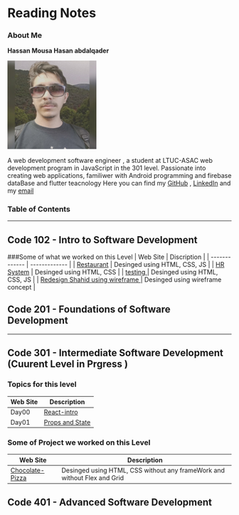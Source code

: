 # Reading Notes
### About Me

**Hassan Mousa Hasan abdalqader**

<picture>
<img alt="hassan" src="persphoto.jpg" width="200">
</picture>

A web development software engineer , a student at LTUC-ASAC web development program in JavaScript in the 301 level.
Passionate into creating web applications, familiwer with Android programming and firebase dataBase and flutter teacnology 
Here you can find my [GitHub](https://github.com/Hassanabdelqader) , [LinkedIn](https://www.linkedin.com/in/hasan-mousa-3baaa4177/) and my [email](mailto:terawihassan@gmail.com)

### Table of Contents
---
## Code 102 - Intro to Software Development
###Some of what we worked on this Level
| Web Site  | Discription |
| ------------- | ------------- |
|  [Restaurant](https://hassanabdelqader.github.io/Restaurant/)  | Desinged using HTML, CSS, JS  |
|  [HR System](https://hassanabdelqader.github.io/HR-management-system/)  | Desinged using HTML, CSS  |
|  [testing ](https://hassanabdelqader.github.io/todo-project/)  | Desinged using HTML, CSS, JS  |
|  [Redesign Shahid using wireframe  ](https://hassanabdelqader.github.io/todo-project/)  | Desinged using wireframe concept  |



## Code 201 - Foundations of Software Development
---
## Code 301 - Intermediate Software Development (Cuurent Level in Prgress )
### Topics for this level
| Web Site  | Description |
| ------------- | ------------- |
| Day00  | [React-intro](https://github.com/Hassanabdelqader/reading-notes/blob/main/day01Notes.md)  |
| Day01  | [Props and State](https://github.com/Hassanabdelqader/reading-notes/blob/main/Day01.md)  |





### Some of Project we worked on this Level
| Web Site  | Description |
| ------------- | ------------- |
|  [Chocolate-Pizza](https://hassanabdelqader.github.io/Chocolate-Pizza-CSS/)  | Desinged using HTML, CSS without any frameWork and without Flex and Grid  |


## Code 401 - Advanced Software Development
